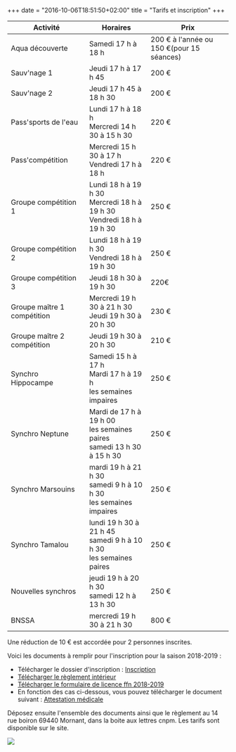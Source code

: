 +++
date = "2016-10-06T18:51:50+02:00"
title = "Tarifs et inscription"
+++

<table class="table table-striped">
<thead>
<tr>
<th>Activité</th>
<th>Horaires</th>
<th>Prix</th>
</tr>
</thead>
<tbody>
<tr>
<td>Aqua découverte</td>
<td>Samedi 17 h à 18 h</td>
<td>200 € à l'année ou 150 €(pour 15 séances)</td>
</tr>
<tr>
<td>Sauv'nage 1</td>
<td>Jeudi 17 h à 17 h 45</td>
<td>200 €</td>
</tr>
<td>Sauv'nage 2</td>
<td>Jeudi 17 h 45 à 18 h 30</td>
<td>200 €</td>
</tr>
<tr>
<td>Pass'sports de l'eau</td>
<td>Lundi 17 h à 18 h </br>
Mercredi 14 h 30 à 15 h 30</td>
<td>220 €</td>
</tr>
<tr>
<td>Pass'compétition</td>
<td>Mercredi 15 h 30 à 17 h</br>
Vendredi 17 h à 18 h</td>
<td>220 €</td>
</tr>
<tr>
<td>Groupe compétition 1</td>
<td>Lundi 18 h à 19 h 30</br>
Mercredi 18 h à 19 h 30</br>
Vendredi 18 h à 19 h 30</td>
<td>250 €</td>
<tr>
<td>Groupe compétition 2</td>
<td>Lundi 18 h à 19 h 30</br>
Vendredi 18 h à 19 h 30</td>
<td>250 €</td>
<tr>
<td>Groupe compétition 3</td>
<td>Jeudi 18 h 30 à 19 h 30</td>
<td>220€</td>
<tr>
<td>Groupe maître 1 compétition</td>
<td>Mercredi 19 h 30 à 21 h 30</br>
Jeudi 19 h 30 à 20 h 30</td>
<td>230 €</td>
</tr>
<tr>
<td>Groupe maître 2 compétition</td>
<td>Jeudi 19 h 30 à 20 h 30</td>
<td>210 €</td>
</tr>
<tr>
<td>Synchro Hippocampe</td>
<td>Samedi 15 h à 17 h</br>
Mardi 17 h à 19 h</br>
les semaines impaires</td>
<td>250 €</td>
</tr>
<tr>
<td>Synchro Neptune</td>
<td>Mardi de 17 h à 19 h 00 </br>
les semaines paires</br>
samedi 13 h 30 à 15 h 30</td>
<td>250 €</td>
</tr>
<tr>
<td>Synchro Marsouins</td>
<td> mardi 19 h à 21 h 30</br>
samedi 9 h à 10 h 30</br>
les semaines impaires</td>
<td>250 €</td>
</tr>
<tr>
<td>Synchro Tamalou</td>
<td>lundi 19 h 30 à 21 h 45</br>
samedi 9 h à 10 h 30</br>
les semaines paires</td>
<td>250 €</td>
</tr>
<tr>
<td>Nouvelles synchros</td>
<td>jeudi 19 h à 20 h 30 </br>
samedi 12 h à 13 h 30</td>
<td>250 €</td>
</tr>
<tr>
<td>BNSSA</td>
<td>mercredi 19 h 30 à 21 h 30</td>
<td>800 €</td>
</tr>
</tbody>
</table>

Une réduction de 10 € est accordée pour 2 personnes inscrites.

Voici les documents à remplir pour l'inscription pour la saison 2018-2019 :

* Télécharger le dossier d'inscription : [Inscription](/pdf/inscription2018.pdf)
* [Télécharger le règlement intérieur](/pdf/reglementinterieur2017.pdf)
* [Télécharger le formulaire de licence ffn 2018-2019](/pdf/formulairelicence2018-2019.pdf)
* En fonction des cas ci-dessous, vous pouvez télécharger le document suivant :
[Attestation médicale](/pdf/attestationmedicale2018-2019.pdf)

Déposez ensuite l'ensemble des documents ainsi que le règlement au 14 rue boiron
69440 Mornant, dans la boite aux lettres cnpm.
Les tarifs sont disponible sur le site.

<img src="/img/memorecap.png" class="img-responsive">


